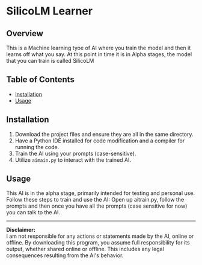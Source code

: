 # SilicoLM Learner

## Overview
This is a Machine learning tyoe of AI where you train the model and then it learns off what you say. At this point in time it is in Alpha stages, the model that you can train is called SilicoLM 

## Table of Contents

- [Installation](#installation)
- [Usage](#usage)


## Installation

1. Download the project files and ensure they are all in the same directory.
2. Have a Python IDE installed for code modification and a compiler for running the code.
3. Train the AI using your prompts (case-sensitive).
4. Utilize `aimain.py` to interact with the trained AI.

## Usage

This AI is in the alpha stage, primarily intended for testing and personal use. Follow these steps to train and use the AI: 
Open up aitrain.py, follow the prompts and then once you have all the prompts (case sensitive for now) you can talk to the AI.

---

**Disclaimer:**  
I am not responsible for any actions or statements made by the AI, online or offline. By downloading this program, you assume full responsibility for its output, whether shared online or offline. This includes any legal consequences resulting from the AI's behavior.
